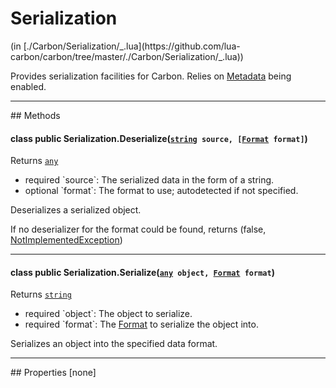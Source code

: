 <h1 class="class-title">Serialization</h1>
<span class="file-link">(in [./Carbon/Serialization/_.lua](https://github.com/lua-carbon/carbon/tree/master/./Carbon/Serialization/_.lua))</span><br/>

Provides serialization facilities for Carbon. Relies on <a href="Classes/Metadata">Metadata</a> being enabled.


<hr />
## Methods
<h4 class="method-name"><span class="doc-scope doc-class">class</span> <span class="doc-visibility doc-public">public</span> Serialization.Deserialize(<code><a href="Types#string">string</a> source, [<a href="Classes/Serialization.Format">Format</a> format]</code>)</h4>
<p class="method-returns bold">Returns <code><a href="Types#any">any</a></code></p>
<ul class="doc-arg-list">
<li><span class="doc-arg-level doc-required">required</span>  `source`: The serialized data in the form of a string.</li>
<li><span class="doc-arg-level doc-optional">optional</span>  `format`: The format to use; autodetected if not specified.</li>
</ul>

Deserializes a serialized object.

If no deserializer for the format could be found, returns (false, <a href="Classes/Exceptions.NotImplementedException">NotImplementedException</a>)
<hr/>
<h4 class="method-name"><span class="doc-scope doc-class">class</span> <span class="doc-visibility doc-public">public</span> Serialization.Serialize(<code><a href="Types#any">any</a> object, <a href="Classes/Serialization.Format">Format</a> format</code>)</h4>
<p class="method-returns bold">Returns <code><a href="Types#string">string</a></code></p>
<ul class="doc-arg-list">
<li><span class="doc-arg-level doc-required">required</span>  `object`: The object to serialize.</li>
<li><span class="doc-arg-level doc-required">required</span>  `format`: The <a href="Classes/Serialization.Format">Format</a> to serialize the object into.</li>
</ul>

Serializes an object into the specified data format.

<hr />
## Properties
[none]